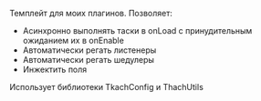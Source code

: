 Темплейт для моих плагинов. Позволяет:
- Асинхронно выполнять таски в onLoad с принудительным ожиданием их в onEnable
- Автоматически регать листенеры
- Автоматически регать шедулеры
- Инжектить поля

Использует библиотеки TkachConfig и ThachUtils
